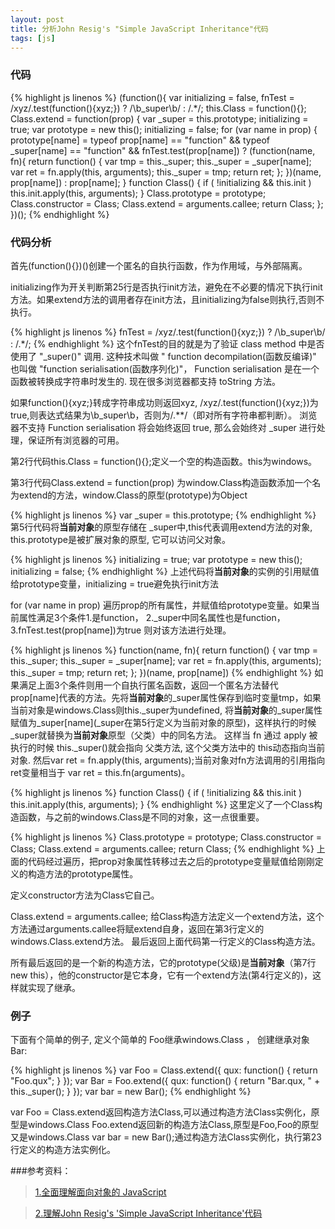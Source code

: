 ```yaml
---
layout: post
title: 分析John Resig's "Simple JavaScript Inheritance"代码
tags: [js]
---
```



### 代码
{% highlight js linenos %}
(function(){
    var initializing = false, fnTest = /xyz/.test(function(){xyz;}) ? /\b_super\b/ : /.*/;
    this.Class = function(){};
    Class.extend = function(prop) {
        var _super = this.prototype;
        initializing = true;
        var prototype = new this();
        initializing = false;
        for (var name in prop) {
            prototype[name] = typeof prop[name] == "function" &&
                typeof _super[name] == "function" && fnTest.test(prop[name]) ?
                (function(name, fn){
                    return function() {
                        var tmp = this._super;
                        this._super = _super[name];
                        var ret = fn.apply(this, arguments);
                        this._super = tmp;
                        return ret;
                    };
                })(name, prop[name]) :
                prop[name];
        }
        function Class() {
            if ( !initializing && this.init )
                this.init.apply(this, arguments);
        }
        Class.prototype = prototype;
        Class.constructor = Class;
        Class.extend = arguments.callee;
        return Class;
    };
})();
{% endhighlight %}


### 代码分析

首先(function(){})()创建一个匿名的自执行函数，作为作用域，与外部隔离。

initializing作为开关判断第25行是否执行init方法，避免在不必要的情况下执行init方法。如果extend方法的调用者存在init方法，且initializing为false则执行,否则不执行。

{% highlight js linenos %} fnTest = /xyz/.test(function(){xyz;}) ? /\b_super\b/ : /.*/; {% endhighlight %}
这个fnTest的目的就是为了验证 class method 中是否使用了 "_super()" 调用. 这种技术叫做 " function decompilation(函数反编译)" 
也叫做 "function serialisation(函数序列化)"， Function serialisation 是在一个函数被转换成字符串时发生的. 现在很多浏览器都支持 toString 方法。

如果function(){xyz;}转成字符串成功则返回xyz, /xyz/.test(function(){xyz;})为true,则表达式结果为\b_super\b，否则为/.**/（即对所有字符串都判断）。
浏览器不支持 Function serialisation 将会始终返回 true, 那么会始终对 _super 进行处理，保证所有浏览器的可用。

第2行代码this.Class = function(){};定义一个空的构造函数。this为windows。

第3行代码Class.extend = function(prop) 为window.Class构造函数添加一个名为extend的方法，window.Class的原型(prototype)为Object

{% highlight js linenos %} var _super = this.prototype; {% endhighlight %}
第5行代码将**当前对象**的原型存储在 _super中,this代表调用extend方法的对象, this.prototype是被扩展对象的原型, 它可以访问父对象。

{% highlight js linenos %}
initializing = true;
var prototype = new this();
initializing = false;
{% endhighlight %}
上述代码将**当前对象**的实例的引用赋值给prototype变量，initializing = true避免执行init方法

for (var name in prop) 遍历prop的所有属性，并赋值给prototype变量。如果当前属性满足3个条件1.是function， 2._super中同名属性也是function， 3.fnTest.test(prop[name])为true
则对该方法进行处理。

{% highlight js linenos %}
function(name, fn){
    return function() {
        var tmp = this._super;
        this._super = _super[name];
        var ret = fn.apply(this, arguments);
        this._super = tmp;
        return ret;
    };
})(name, prop[name])
{% endhighlight %}
如果满足上面3个条件则用一个自执行匿名函数，返回一个匿名方法替代prop[name]代表的方法。先将**当前对象**的_super属性保存到临时变量tmp，如果当前对象是windows.Class则this._super为undefined,
将**当前对象**的_super属性赋值为_super\[name](_super在第5行定义为当前对象的原型)，这样执行的时候_super就替换为**当前对象**原型（父类）中的同名方法。
 这样当 fn 通过 apply 被执行的时候 this._super()就会指向 父类方法, 这个父类方法中的 this动态指向当前对象.
然后var ret = fn.apply(this, arguments);当前对象对fn方法调用的引用指向ret变量相当于 var ret = this.fn(arguments)。

{% highlight js linenos %}
function Class() {
    if ( !initializing && this.init )
        this.init.apply(this, arguments);
}
{% endhighlight %}
这里定义了一个Class构造函数，与之前的windows.Class是不同的对象，这一点很重要。

{% highlight js linenos %}
Class.prototype = prototype;
Class.constructor = Class;
Class.extend = arguments.callee;
return Class;
{% endhighlight %}
上面的代码经过遍历，把prop对象属性转移过去之后的prototype变量赋值给刚刚定义的构造方法的prototype属性。

定义constructor方法为Class它自己。

Class.extend = arguments.callee; 给Class构造方法定义一个extend方法，这个方法通过arguments.callee将赋extend自身，返回在第3行定义的windows.Class.extend方法。
最后返回上面代码第一行定义的Class构造方法。

所有最后返回的是一个新的构造方法，它的prototype(父级)是**当前对象**（第7行new this），他的constructor是它本身，它有一个extend方法(第4行定义的)，这样就实现了继承。


### 例子
下面有个简单的例子,  定义个简单的 Foo继承windows.Class ， 创建继承对象 Bar:

{% highlight js linenos %}
var Foo = Class.extend({
    qux: function() {
        return "Foo.qux";
    }
});
var Bar = Foo.extend({
    qux: function() {
        return "Bar.qux, " + this._super();
    }
});
var bar = new Bar();
{% endhighlight %}

var Foo = Class.extend返回构造方法Class,可以通过构造方法Class实例化，原型是windows.Class
Foo.extend返回新的构造方法Class,原型是Foo,Foo的原型又是windows.Class
var bar = new Bar();通过构造方法Class实例化，执行第23行定义的构造方法实例化。

###参考资料：
> [1.全面理解面向对象的 JavaScript](http://www.ibm.com/developerworks/cn/web/1304_zengyz_jsoo/)

> [2.理解John Resig's 'Simple JavaScript Inheritance'代码](http://www.cnblogs.com/enein/archive/2012/12/03/2799160.html)

